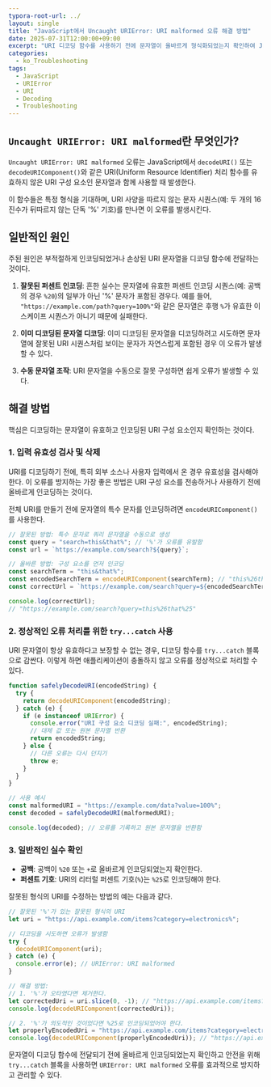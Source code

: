 ```yaml
---
typora-root-url: ../
layout: single
title: "JavaScript에서 Uncaught URIError: URI malformed 오류 해결 방법"
date: 2025-07-31T12:00:00+09:00
excerpt: "URI 디코딩 함수를 사용하기 전에 문자열이 올바르게 형식화되었는지 확인하여 JavaScript의 'Uncaught URIError: URI malformed' 오류를 이해하고 해결합니다."
categories:
  - ko_Troubleshooting
tags:
  - JavaScript
  - URIError
  - URI
  - Decoding
  - Troubleshooting
---
```


## `Uncaught URIError: URI malformed`란 무엇인가?

`Uncaught URIError: URI malformed` 오류는 JavaScript에서 `decodeURI()` 또는 `decodeURIComponent()`와 같은 URI(Uniform Resource Identifier) 처리 함수를 유효하지 않은 URI 구성 요소인 문자열과 함께 사용할 때 발생한다.

이 함수들은 특정 형식을 기대하며, URI 사양을 따르지 않는 문자 시퀀스(예: 두 개의 16진수가 뒤따르지 않는 단독 '%' 기호)를 만나면 이 오류를 발생시킨다.

## 일반적인 원인

주된 원인은 부적절하게 인코딩되었거나 손상된 URI 문자열을 디코딩 함수에 전달하는 것이다.

1.  **잘못된 퍼센트 인코딩**: 흔한 실수는 문자열에 유효한 퍼센트 인코딩 시퀀스(예: 공백의 경우 `%20`)의 일부가 아닌 '%' 문자가 포함된 경우다. 예를 들어, `"https://example.com/path?query=100%"`와 같은 문자열은 후행 `%`가 유효한 이스케이프 시퀀스가 아니기 때문에 실패한다.

2.  **이미 디코딩된 문자열 디코딩**: 이미 디코딩된 문자열을 디코딩하려고 시도하면 문자열에 잘못된 URI 시퀀스처럼 보이는 문자가 자연스럽게 포함된 경우 이 오류가 발생할 수 있다.

3.  **수동 문자열 조작**: URI 문자열을 수동으로 잘못 구성하면 쉽게 오류가 발생할 수 있다.

## 해결 방법

핵심은 디코딩하는 문자열이 유효하고 인코딩된 URI 구성 요소인지 확인하는 것이다.

### 1. 입력 유효성 검사 및 삭제

URI를 디코딩하기 전에, 특히 외부 소스나 사용자 입력에서 온 경우 유효성을 검사해야 한다. 이 오류를 방지하는 가장 좋은 방법은 URI 구성 요소를 전송하거나 사용하기 전에 올바르게 인코딩하는 것이다.

전체 URI를 만들기 전에 문자열의 특수 문자를 인코딩하려면 `encodeURIComponent()`를 사용한다.

```javascript
// 잘못된 방법: 특수 문자로 쿼리 문자열을 수동으로 생성
const query = "search=this&that%"; // '%'가 오류를 유발함
const url = `https://example.com/search?${query}`;

// 올바른 방법: 구성 요소를 먼저 인코딩
const searchTerm = "this&that%";
const encodedSearchTerm = encodeURIComponent(searchTerm); // "this%26that%25"
const correctUrl = `https://example.com/search?query=${encodedSearchTerm}`;

console.log(correctUrl);
// "https://example.com/search?query=this%26that%25"
```

### 2. 정상적인 오류 처리를 위한 `try...catch` 사용

URI 문자열이 항상 유효하다고 보장할 수 없는 경우, 디코딩 함수를 `try...catch` 블록으로 감싼다. 이렇게 하면 애플리케이션이 충돌하지 않고 오류를 정상적으로 처리할 수 있다.

```javascript
function safelyDecodeURI(encodedString) {
  try {
    return decodeURIComponent(encodedString);
  } catch (e) {
    if (e instanceof URIError) {
      console.error("URI 구성 요소 디코딩 실패:", encodedString);
      // 대체 값 또는 원본 문자열 반환
      return encodedString;
    } else {
      // 다른 오류는 다시 던지기
      throw e;
    }
  }
}

// 사용 예시
const malformedURI = "https://example.com/data?value=100%";
const decoded = safelyDecodeURI(malformedURI);

console.log(decoded); // 오류를 기록하고 원본 문자열을 반환함
```

### 3. 일반적인 실수 확인

- **공백**: 공백이 `%20` 또는 `+`로 올바르게 인코딩되었는지 확인한다.
- **퍼센트 기호**: URI의 리터럴 퍼센트 기호(`%`)는 `%25`로 인코딩해야 한다.

잘못된 형식의 URI를 수정하는 방법의 예는 다음과 같다.

```javascript
// 잘못된 '%'가 있는 잘못된 형식의 URI
let uri = "https://api.example.com/items?category=electronics%";

// 디코딩을 시도하면 오류가 발생함
try {
  decodeURIComponent(uri);
} catch (e) {
  console.error(e); // URIError: URI malformed
}

// 해결 방법:
// 1. '%'가 오타였다면 제거한다.
let correctedUri = uri.slice(0, -1); // "https://api.example.com/items?category=electronics"
console.log(decodeURIComponent(correctedUri));

// 2. '%'가 의도적인 것이었다면 %25로 인코딩되었어야 한다.
let properlyEncodedUri = "https://api.example.com/items?category=electronics%25";
console.log(decodeURIComponent(properlyEncodedUri)); // "https://api.example.com/items?category=electronics%"
```

문자열이 디코딩 함수에 전달되기 전에 올바르게 인코딩되었는지 확인하고 안전을 위해 `try...catch` 블록을 사용하면 `URIError: URI malformed` 오류를 효과적으로 방지하고 관리할 수 있다.
